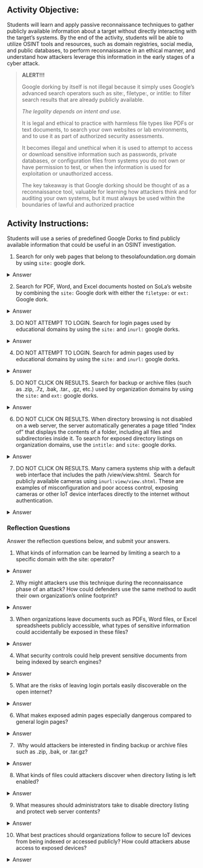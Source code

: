 ## Activity Objective:
Students will learn and apply passive reconnaissance techniques to gather publicly available information about a target without directly interacting with the target’s systems. By the end of the activity, students will be able to utilize OSINT tools and resources, such as domain registries, social media, and public databases, to perform reconnaissance in an ethical manner, and understand how attackers leverage this information in the early stages of a cyber attack.

> **ALERT!!!**
> 
> Google dorking by itself is not illegal because it simply uses Google’s advanced search operators such as site:, filetype:, or intitle: to filter search results that are already publicly available.
>
> _The legality depends on intent and use._
>
> It is legal and ethical to practice with harmless file types like PDFs or text documents, to search your own websites or lab environments, and to use it as part of authorized security assessments.
>
> It becomes illegal and unethical when it is used to attempt to access or download sensitive information such as passwords, private databases, or configuration files from systems you do not own or have permission to test, or when the information is used for exploitation or unauthorized access.
>
> The key takeaway is that Google dorking should be thought of as a reconnaissance tool, valuable for learning how attackers think and for auditing your own systems, but it must always be used within the boundaries of lawful and authorized practice  

## Activity Instructions:
Students will use a series of predefined Google Dorks to find publicly available information that could be useful in an OSINT investigation. 
1. Search for only web pages that belong to thesolafoundation.org domain by using `site:` google dork.
<details closed> 
  <summary>Answer</summary>
  <code>site:thesolafoundation.org</code>
</details>

2. Search for PDF, Word, and Excel documents hosted on SoLa’s website by combining the `site:` Google dork with either the `filetype:` or `ext:` Google dork.
<details closed> 
  <summary>Answer</summary>
  <code>site:thesolafoundation.org (filetype:pdf OR filetype:docx OR filetype:xlsx)</code>
</details>

3. DO NOT ATTEMPT TO LOGIN. Search for login pages used by educational domains by using the `site:` and `inurl:` google dorks.
<details closed> 
  <summary>Answer</summary>
  <code>site:.edu inurl:login</code>
</details>

4. DO NOT ATTEMPT TO LOGIN. Search for admin pages used by educational domains by using the `site:` and `inurl:` google dorks.
<details closed> 
  <summary>Answer</summary>
  <code>site:.edu inurl:admin</code>
</details>

5. DO NOT CLICK ON RESULTS. Search for backup or archive files (such as .zip, .7z, .bak, .tar., .gz, etc.) used by organization domains by using the `site:` and `ext:` google dorks.
<details closed> 
  <summary>Answer</summary>
  <code>site:.org (ext:zip OR ext:7z OR ext:bak OR ext:tar OR ext:gz)</code>
</details>

6. DO NOT CLICK ON RESULTS. When directory browsing is not disabled on a web server, the server automatically generates a page titled “Index of” that displays the contents of a folder, including all files and subdirectories inside it. To search for exposed directory listings on organization domains, use the `intitle:` and `site:` google dorks.
<details closed> 
  <summary>Answer</summary>
  <code>intitle:"Index of" site:.org</code>
</details>

7. DO NOT CLICK ON RESULTS. Many camera systems ship with a default web interface that includes the path /view/view.shtml.  Search for publicly available cameras using `inurl:view/view.shtml`. These are examples of misconfiguration and poor access control, exposing cameras or other IoT device interfaces directly to the internet without authentication.
<details closed> 
  <summary>Answer</summary>
  <code>inurl:view/view.shtml</code>
</details>

### Reflection Questions
Answer the reflection questions below, and submit your answers.
1. What kinds of information can be learned by limiting a search to a specific domain with the site: operator?
<details closed> 
  <summary>Answer</summary>
  <p>By using the site: operator, you can find all publicly accessible pages, files, and resources hosted under a specific domain. This helps reveal what content is indexed by search engines, including subpages, documents, and sometimes areas of the site that the organization may not realize are publicly visible.</p>
</details>

2. Why might attackers use this technique during the reconnaissance phase of an attack? How could defenders use the same method to audit their own organization’s online footprint?
<details closed> 
  <summary>Answer</summary>
  <p>Attackers use site: searches to map out a target’s online presence, identify potential entry points, and find sensitive files or login portals. Defenders can use the same technique to see what information about their organization is exposed online, allowing them to identify and secure unintended disclosures before attackers exploit them.</p>
</details>

3. When organizations leave documents such as PDFs, Word files, or Excel spreadsheets publicly accessible, what types of sensitive information could accidentally be exposed in these files?
<details closed> 
  <summary>Answer</summary>
  <p>These files may contain sensitive data such as internal procedures, financial records, employee or customer personal data, meeting notes, contracts, or technical details about systems and networks. Even metadata inside the documents can reveal usernames, software versions, or other useful details for attackers.</p>
</details>

4. What security controls could help prevent sensitive documents from being indexed by search engines?
<details closed> 
  <summary>Answer</summary>
  <p>Organizations can use robots.txt files to block crawlers, apply access controls (authentication/authorization), and restrict directories that contain sensitive documents. Additionally, sensitive data should be stored in secure internal systems rather than on publicly accessible web servers.</p>
</details>

5. What are the risks of leaving login portals easily discoverable on the open internet?
<details closed> 
  <summary>Answer</summary>
  <p>Exposed login portals become easy targets for brute-force attacks, credential stuffing, and phishing campaigns. They also help attackers quickly identify entry points into critical systems.</p>
</details>

6. What makes exposed admin pages especially dangerous compared to general login pages?
<details closed> 
  <summary>Answer</summary>
  <p>Admin pages often provide direct access to system configuration and privileged functions. If compromised, attackers can take complete control of the system, modify settings, steal data, or create new accounts, making the impact much more severe than a normal user login page.</p>
</details>

7.  Why would attackers be interested in finding backup or archive files such as .zip, .bak, or .tar.gz?
<details closed> 
  <summary>Answer</summary>
  <p>Backups and archives may contain full copies of databases, source code, credentials, or other sensitive internal data. If left publicly accessible, attackers can download them and gain a complete picture of the organization’s systems.</p>
</details>

8. What kinds of files could attackers discover when directory listing is left enabled?
<details closed> 
  <summary>Answer</summary>
  <p>Attackers might find configuration files, scripts, backups, logs, or hidden resources not intended for public access. These files can expose vulnerabilities, credentials, or technical details that aid further attacks.</p>
</details>

9. What measures should administrators take to disable directory listing and protect web server contents?
<details closed> 
  <summary>Answer</summary>
  <p>Admins should configure the web server (e.g., Apache, Nginx, IIS) to disable directory listing, enforce least privilege file permissions, and ensure sensitive files are never stored in publicly accessible directories.</p>
</details>

10. What best practices should organizations follow to secure IoT devices from being indexed or accessed publicly? How could attackers abuse access to exposed devices?
<details closed> 
  <summary>Answer</summary>
  <p>IoT devices should be placed behind firewalls, require strong authentication, use encrypted communication, and avoid default credentials. Devices should not be directly exposed to the internet. If attackers gain access, they could spy through cameras, disrupt operations, or pivot into the internal network to launch broader attacks.</p>
</details>

